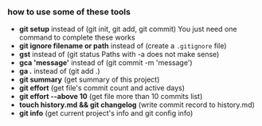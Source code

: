 ### how to use some of these tools

*	**git setup** instead of (git init, git add, git commit) You just need one command to complete these works
*	**git ignore filename or path** instead of (create a `.gitignore` file)
*	**gst**	instead of (git status Paths with -a does not make sense)
*	**gca 'message'** instead of (git commit -m 'message')
*	**ga .**	instead of (git add .)
* **git summary**   (get summary of this project)
* **git effort**  (get file's commit count and active days)
* **git effort --above 10**  (get file more than 10 commits list)
* **touch history.md && git changelog**   (write commit record to history.md)
* **git info**  (get current project's info and git config info)


